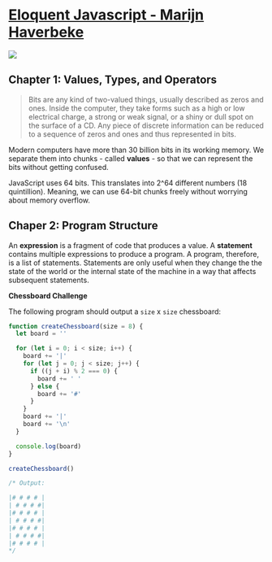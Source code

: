 # [Eloquent Javascript - Marijn Haverbeke](https://eloquentjavascript.net/)

![](https://eloquentjavascript.net/img/cover.jpg)

## Chapter 1: Values, Types, and Operators

> Bits are any kind of two-valued things, usually described as zeros and ones. Inside the computer, they take forms such as a high or low electrical charge, a strong or weak signal, or a shiny or dull spot on the surface of a CD. Any piece of discrete information can be reduced to a sequence of zeros and ones and thus represented in bits.

Modern computers have more than 30 billion bits in its working memory. We separate them into chunks - called **values** - so that we can represent the bits without getting confused.

JavaScript uses 64 bits. This translates into 2^64 different numbers (18 quintillion). Meaning, we can use 64-bit chunks freely without worrying about memory overflow.

## Chaper 2: Program Structure

An **expression** is a fragment of code that produces a value. A **statement** contains multiple expressions to produce a program. A program, therefore, is a list of statements. Statements are only useful when they change the the state of the world or the internal state of the machine in a way that affects subsequent statements.

**Chessboard Challenge**

The following program should output a `size` x `size` chessboard:

```javascript
function createChessboard(size = 8) {
  let board = ''

  for (let i = 0; i < size; i++) {
    board += '|'
    for (let j = 0; j < size; j++) {
      if ((j + i) % 2 === 0) {
        board += ' '
      } else {
        board += '#'
      }
    }
    board += '|'
    board += '\n'
  }

  console.log(board)
}

createChessboard()

/* Output:

|# # # # |
| # # # #|
|# # # # |
| # # # #|
|# # # # |
| # # # #|
|# # # # |
*/
```
